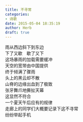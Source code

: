 ```yaml
---  
title: 不寻常  
categories:  
- 诗歌  
date: 2015-05-04 18:35:19  
author: Herb  
draft: true
---  
```

雨从西边斜下到东边  
下了又歇　歇了又下  
这场暴雨的加载需要缓冲  
天空的宽带由中国提供    
终于倾满了骤雨  
头上的黑云却不散  
山脊的边缘出血到了极致  
张牙舞爪地撕扯天幕    
这显然不符合  
一个夏天午后应有的规律  
走廊上的同学们大概要记录下这不寻常  
纷纷举起手机  
